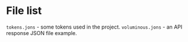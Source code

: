 # File list

`tokens.jons` - some tokens used in the project.
`voluminous.jons` - an API response JSON file example.
